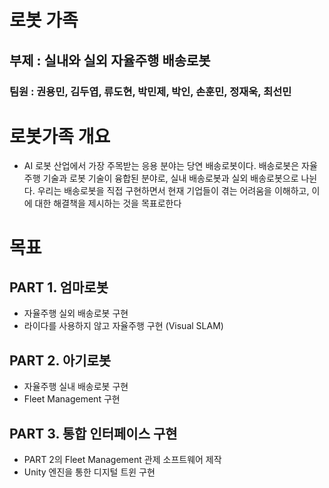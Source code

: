 # 로봇 가족
## 부제 : 실내와 실외 자율주행 배송로봇
### 팀원 : 권용민, 김두엽, 류도현, 박민제, 박인, 손훈민, 정재욱, 최선민

# 로봇가족 개요
- AI 로봇 산업에서 가장 주목받는 응용 분야는 당연 배송로봇이다. 배송로봇은 자율주행 기술과 로봇 기술이 융합된 분야로, 실내 배송로봇과 실외 배송로봇으로 나뉜다. 우리는 배송로봇을 직접 구현하면서 현재 기업들이 겪는 어려움을 이해하고, 이에 대한 해결책을 제시하는 것을 목표로한다


# 목표
## PART 1. 엄마로봇
- 자율주행 실외 배송로봇 구현
- 라이다를 사용하지 않고 자율주행 구현 (Visual SLAM)

## PART 2. 아기로봇
- 자율주행 실내 배송로봇 구현
- Fleet Management 구현

## PART 3. 통합 인터페이스 구현
- PART 2의 Fleet Management 관제 소프트웨어 제작
- Unity 엔진을 통한 디지털 트윈 구현




